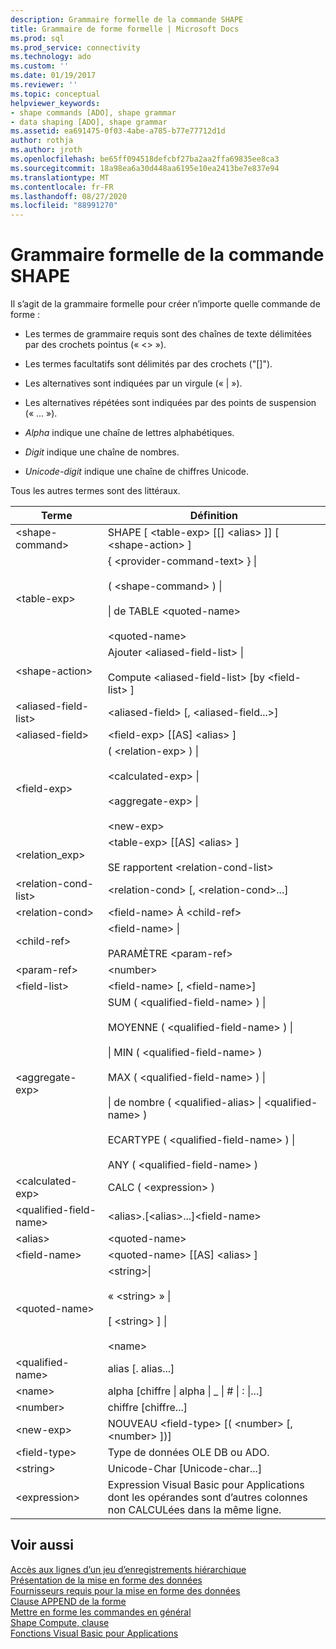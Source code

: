 ```yaml
---
description: Grammaire formelle de la commande SHAPE
title: Grammaire de forme formelle | Microsoft Docs
ms.prod: sql
ms.prod_service: connectivity
ms.technology: ado
ms.custom: ''
ms.date: 01/19/2017
ms.reviewer: ''
ms.topic: conceptual
helpviewer_keywords:
- shape commands [ADO], shape grammar
- data shaping [ADO], shape grammar
ms.assetid: ea691475-0f03-4abe-a785-b77e77712d1d
author: rothja
ms.author: jroth
ms.openlocfilehash: be65ff094518defcbf27ba2aa2ffa69835ee8ca3
ms.sourcegitcommit: 18a98ea6a30d448aa6195e10ea2413be7e837e94
ms.translationtype: MT
ms.contentlocale: fr-FR
ms.lasthandoff: 08/27/2020
ms.locfileid: "88991270"
---
```

# <a name="formal-shape-grammar"></a>Grammaire formelle de la commande SHAPE
Il s’agit de la grammaire formelle pour créer n’importe quelle commande de forme :  
  
-   Les termes de grammaire requis sont des chaînes de texte délimitées par des crochets pointus (« <> »).  
  
-   Les termes facultatifs sont délimités par des crochets ("[]").  
  
-   Les alternatives sont indiquées par un virgule (« &#124; »).  
  
-   Les alternatives répétées sont indiquées par des points de suspension (« ... »).  
  
-   *Alpha* indique une chaîne de lettres alphabétiques.  
  
-   *Digit* indique une chaîne de nombres.  
  
-   *Unicode-digit* indique une chaîne de chiffres Unicode.  
  
 Tous les autres termes sont des littéraux.  
  
|Terme|Définition|  
|----------|----------------|  
|\<shape-command>|SHAPE [ \<table-exp> [[] \<alias> ]] [ \<shape-action> ]|  
|\<table-exp>|{ \<provider-command-text> } &#124;<br /><br /> ( \<shape-command> ) &#124;<br /><br /> &#124; de TABLE \<quoted-name><br /><br /> \<quoted-name>|  
|\<shape-action>|Ajouter \<aliased-field-list> &#124;<br /><br /> Compute \<aliased-field-list> [by \<field-list> ]|  
|\<aliased-field-list>|\<aliased-field> [, \<aliased-field...>]|  
|\<aliased-field>|\<field-exp> [[AS] \<alias> ]|  
|\<field-exp>|( \<relation-exp> ) &#124;<br /><br /> \<calculated-exp> &#124;<br /><br /> \<aggregate-exp> &#124;<br /><br /> \<new-exp>|  
|<relation_exp>|\<table-exp> [[AS] \<alias> ]<br /><br /> SE rapportent \<relation-cond-list>|  
|\<relation-cond-list>|\<relation-cond> [, \<relation-cond>...]|  
|\<relation-cond>|\<field-name> À \<child-ref>|  
|\<child-ref>|\<field-name> &#124;<br /><br /> PARAMÈTRE \<param-ref>|  
|\<param-ref>|\<number>|  
|\<field-list>|\<field-name> [, \<field-name>]|  
|\<aggregate-exp>|SUM ( \<qualified-field-name> ) &#124;<br /><br /> MOYENNE ( \<qualified-field-name> ) &#124;<br /><br /> &#124; MIN ( \<qualified-field-name> )<br /><br /> MAX ( \<qualified-field-name> ) &#124;<br /><br /> &#124; de nombre ( \<qualified-alias> &#124; \<qualified-name> )<br /><br /> ECARTYPE ( \<qualified-field-name> ) &#124;<br /><br /> ANY ( \<qualified-field-name> )|  
|\<calculated-exp>|CALC ( \<expression> )|  
|\<qualified-field-name>|\<alias>.[\<alias>...]\<field-name>|  
|\<alias>|\<quoted-name>|  
|\<field-name>|\<quoted-name> [[AS] \<alias> ]|  
|\<quoted-name>|\<string>&#124;<br /><br /> « \<string> » &#124;<br /><br /> [ \<string> ] &#124;<br /><br /> \<name>|  
|\<qualified-name>|alias [. alias...]|  
|\<name>|alpha [chiffre &#124; alpha &#124; _ &#124; # &#124; : &#124;...]|  
|\<number>|chiffre [chiffre...]|  
|\<new-exp>|NOUVEAU \<field-type> [( \<number> [, \<number> ])]|  
|\<field-type>|Type de données OLE DB ou ADO.|  
|\<string>|Unicode-Char [Unicode-char...]|  
|\<expression>|Expression Visual Basic pour Applications dont les opérandes sont d’autres colonnes non CALCULées dans la même ligne.|  
  
## <a name="see-also"></a>Voir aussi  
 [Accès aux lignes d’un jeu d’enregistrements hiérarchique](./accessing-rows-in-a-hierarchical-recordset.md)   
 [Présentation de la mise en forme des données](./data-shaping-overview.md)   
 [Fournisseurs requis pour la mise en forme des données](./required-providers-for-data-shaping.md)   
 [Clause APPEND de la forme](./shape-append-clause.md)   
 [Mettre en forme les commandes en général](./shape-commands-in-general.md)   
 [Shape Compute, clause](./shape-compute-clause.md)   
 [Fonctions Visual Basic pour Applications](./visual-basic-for-applications-functions.md)